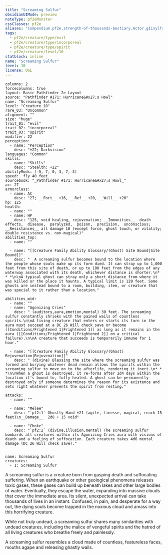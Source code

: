 ```yaml
---
title: "Screaming Sulfur"
obsidianUIMode: preview
noteType: pf2eMonster
cssClasses: pf2e
aliases: "Compendium.pf2e.strength-of-thousands-bestiary.Actor.gIixylfr1NtCRdcK" 
tags:
  - pf2e/creature/type/evil
  - pf2e/creature/type/incorporeal
  - pf2e/creature/type/spirit
  - pf2e/creature/level/10
statblock: inline
name: "Screaming Sulfur"
level: 10
license: OGL
---
```


```statblock
columns: 2
forcecolumns: true
layout: Basic Pathfinder 2e Layout
source: "Pathfinder #171: Hurricane&#x27;s Howl"
name: "Screaming Sulfur"
level: "Creature 10"
rare_03: "Uncommon"
alignment: ""
size: "huge"
trait_01: "evil"
trait_02: "incorporeal"
trait_03: "spirit"
modifier: 22
perception:
  - name: "Perception"
    desc: "+22; Darkvision"
languages: "Common"
skills:
  - name: "Skills"
    desc: "Stealth: +22"
abilityMods: [-5, 7, 0, 3, 7, 3]
speed:  fly 40 feet
sourcebook: "_Pathfinder #171: Hurricane&#x27;s Howl_"
ac: 27
armorclass:
  - name: AC
    desc: "27; __Fort__ +16, __Ref__ +20, __Will__ +20"
hp: 125
health:
  - name: ""
  - name: HP
    desc: "125, void healing, rejuvenation; __Immunities__  death effects,  disease,  paralyzed,  poison,  precision,  unconscious; __Resistances__ all damage 10 (except force, ghost touch, or vitality; double resistance vs. non-magical)"
abilities_top:
  - name: ""

  - name: "[[Creature Family Ability Glossary/(Ghost) Site Bound|Site Bound]]"
    desc: "  A screaming sulfur becomes bound to the location where the people whose souls make up its form died. It can stray up to 1,000 feet from this site of death, or up to 100 feet from the edges of any waterway associated with its death, whichever distance is shorter.\n* * *\n\nA typical ghost can stray only a short distance from where it was killed or the place it haunts. A typical limit is 120 feet. Some ghosts are instead bound to a room, building, item, or creature that was special to it rather than a location."

abilities_mid:
  - name: ""
  - name: "Agonizing Cries"
    desc: " (auditory,aura,emotion,mental) 30 feet. The screaming sulfur constantly shrieks with the pained wails of countless spirits.\n\nA living creature that enters or starts its turn in the aura must succeed at a DC 26 Will check save or become [[Conditions/Frightened 1|Frightened 1]] as long as it remains in the aura ([[Conditions/Frightened 1|Frightened 2]] on a critical failure).\n\nA creature that succeeds is temporarily immune for 1 hour."

  - name: "[[Creature Family Ability Glossary/(Ghost) Rejuvenation|Rejuvenation]]"
    desc: " (divine) Blessing the site where the screaming sulfur was formed and burying whatever dead remain allows the spirits within the screaming sulfur to move on to the afterlife, rendering it inert.\n* * *\n\nWhen a ghost is destroyed, it re-forms after 2d4 days within the location it's bound to, fully healed. A ghost can be permanently destroyed only if someone determines the reason for its existence and sets right whatever prevents the spirit from resting."

attacks:
  - name: ""

  - name: "Melee"
    desc: "`pf2:1` Ghostly Hand +21 (agile, finesse, magical, reach 15 feet)\n__Damage__  2d8 + 15 void"

  - name: "Choke"
    desc: "`pf2:2` (divine,illusion,mental) The screaming sulfur bombards all creatures within its Agonizing Cries aura with visions of death and a feeling of suffocation. Each creature takes 4d6 mental damage (DC 26 Will check save)."
 
```

```encounter-table
name: Screaming Sulfur
creatures:
  - 1: Screaming Sulfur
```



A screaming sulfur is a creature born from gasping death and suffocating suffering. When an earthquake or other geological phenomena releases toxic gases, these gases can build up beneath lakes and other large bodies of water. Eventually, they escape the water, expanding into massive clouds that cover the immediate area. Its silent, unexpected arrival can take thousands of lives in an instant. Confused, in pain, and desperate for a way out, the dying souls become trapped in the noxious cloud and amass into this horrifying creature.

While not truly undead, a screaming sulfur shares many similarities with undead creatures, including the malice of vengeful spirits and the hatred of all living creatures who breathe freely and painlessly.

A screaming sulfur resembles a cloud made of countless, featureless faces, mouths agape and releasing ghastly wails.
